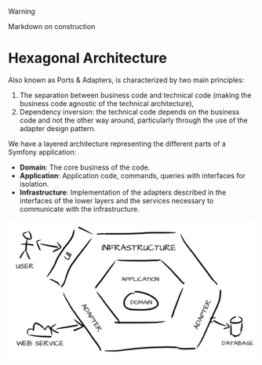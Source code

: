 >[!WARNING]
> Markdown on construction

# Hexagonal Architecture

Also known as Ports & Adapters, is characterized by two main principles:

1. The separation between business code and technical code (making the business code agnostic of the technical architecture),
2. Dependency inversion: the technical code depends on the business code and not the other way around, particularly through the use of the adapter design pattern.

We have a layered architecture representing the different parts of a Symfony application:

- **Domain**: The core business of the code.
- **Application**: Application code, commands, queries with interfaces for isolation.
- **Infrastructure**: Implementation of the adapters described in the interfaces of the lower layers and the services necessary to communicate with the infrastructure.

![Hexagonal Architecture](./hexa.jpeg)
